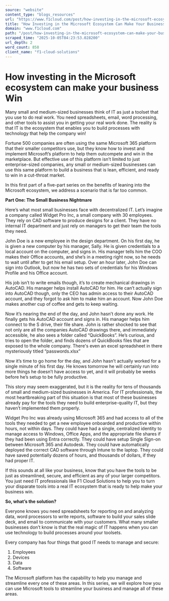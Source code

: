 ```yaml
---
source: "website"
content_type: "blogs_resources"
url: "https://www.f1cloud.com/post/how-investing-in-the-microsoft-ecosystem-can-make-your-business-win"
title: "How Investing in the Microsoft Ecosystem Can Make Your Business Win"
domain: "www.f1cloud.com"
path: "/post/how-investing-in-the-microsoft-ecosystem-can-make-your-business-win"
scraped_time: "2025-10-05T04:23:53.028200"
url_depth: 2
word_count: 858
client_name: "f1-cloud-solutions"
---
```


# How investing in the Microsoft ecosystem can make your business Win

Many small and medium-sized businesses think of IT as just a toolset that you use to do real work. You need spreadsheets, email, word processing, and other tools to assist you in getting your real work done. The reality is that IT is the ecosystem that enables you to build processes with technology that help the company win!

Fortune 500 companies are often using the same Microsoft 365 platform that their smaller competitors use, but they know how to invest and implement Microsoft’s platform to help them outcompete and win in the marketplace. But effective use of this platform isn’t limited to just enterprise-sized companies, any small or medium-sized businesses can use this same platform to build a business that is lean, efficient, and ready to win in a cut-throat market.

In this first part of a five-part series on the benefits of leaning into the Microsoft ecosystem, we address a scenario that is far too common.

**Part One: The Small Business Nightmare**

Here’s what most small businesses face with decentralized IT. Let’s imagine a company called Widget Pro Inc, a small company with 30 employees. They rely on CAD software to produce designs for a client. They have no internal IT department and just rely on managers to get their team the tools they need.

John Doe is a new employee in the design department. On his first day, he is given a new computer by his manager, Sally. He is given credentials to a local account on the computer, and signs in. His manager tells him the COO makes their Office accounts, and she’s in a meeting right now, so he needs to wait until after to get his email setup. Over an hour later, John Doe can sign into Outlook, but now he has two sets of credentials for his Windows Profile and his Office account.

His job isn’t to write emails though, it’s to create mechanical drawings in AutoCAD. His manager helps install AutoCAD for him. He can’t actually sign into AutoCAD though, only the CEO has admin access to their AutoCAD account, and they forgot to ask him to make him an account. Now John Doe makes another cup of coffee and gets to keep waiting.

Now it’s nearing the end of the day, and John hasn’t done any work. He finally gets his AutoCAD account and signs in. His manager helps him connect to the S drive, their file share. John is rather shocked to see that not only are all the companies AutoCAD drawings there, and immediately accessible, he also sees a folder called “QuickBooks”. He’s curious, and tries to open the folder, and finds dozens of QuickBooks files that are exposed to the whole company. There's even an excel spreadsheet in there mysteriously titled “passwords.xlsx”

Now it’s time to go home for the day, and John hasn’t actually worked for a single minute of his first day. He knows tomorrow he will certainly run into more things he doesn’t have access to yet, and it will probably be weeks before he’s setup to be fully productive.

This story may seem exaggerated, but it is the reality for tens of thousands of small and medium-sized businesses in America. For IT professionals, the most heartbreaking part of this situation is that most of these businesses already pay for the tools they need to build enterprise-quality IT, but they haven’t implemented them properly.

Widget Pro Inc was already using Microsoft 365 and had access to all of the tools they needed to get a new employee onboarded and productive within hours, not within days. They could have had a single, centralized identity to manage access to Windows, Office Apps, and the appropriate file shares if they had been using Entra correctly. They could have setup Single Sign-on between Microsoft 365 and Autodesk. They could have automatically deployed the correct CAD software through Intune to the laptop. They could have saved potentially dozens of hours, and thousands of dollars, if they had proper IT.

If this sounds at all like your business, know that you have the tools to be just as streamlined, secure, and efficient as any of your larger competitors. You just need IT professionals like F1 Cloud Solutions to help you to turn your disparate tools into a real IT ecosystem that is ready to help make your business win.

**So, what’s the solution?**

Everyone knows you need spreadsheets for reporting on and analyzing data, word processors to write reports, software to build your sales slide deck, and email to communicate with your customers. What many smaller businesses don’t know is that the real magic of IT happens when you can use technology to build processes around your toolsets.

Every company has four things that good IT needs to manage and secure:

1.  Employees  
2.  Devices  
3.  Data  
4.  Software  

The Microsoft platform has the capability to help you manage and streamline every one of these areas. In this series, we will explore how you can use Microsoft tools to streamline your business and manage all of these areas.
